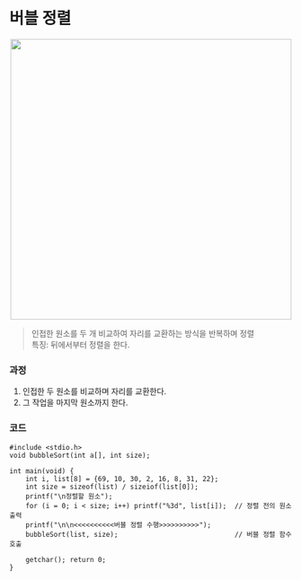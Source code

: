 # 버블 정렬

<p align="center">
 <img src="
 https://blog.kakaocdn.net/dn/c4wQHp/btrJFPfz5sX/cztROqayVs8n8MRWJLdRX1/img.gif" width="500">
</p>

> 인접한 원소를 두 개 비교하여 자리를 교환하는 방식을 반복하며 정렬 </br>
특징: 뒤에서부터 정렬을 한다.

### 과정
1. 인접한 두 원소를 비교하며 자리를 교환한다.
2. 그 작업을 마지막 원소까지 한다.

### 코드
```
#include <stdio.h>
void bubbleSort(int a[], int size);

int main(void) {
    int i, list[8] = {69, 10, 30, 2, 16, 8, 31, 22};
    int size = sizeof(list) / sizeiof(list[0]);
    printf("\n정렬할 원소");
    for (i = 0; i < size; i++) printf("%3d", list[i]);  // 정렬 전의 원소 출력
    printf("\n\n<<<<<<<<<<버블 정렬 수행>>>>>>>>>>");
    bubbleSort(list, size);                             // 버블 정렬 함수 호출

    getchar(); return 0;
}
```